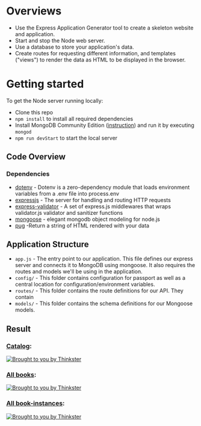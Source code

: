 # Overviews
- Use the Express Application Generator tool to create a skeleton website and application.
- Start and stop the Node web server.
- Use a database to store your application's data.
- Create routes for requesting different information, and templates ("views") to render the data as HTML to be displayed in the browser.

# Getting started
To get the Node server running locally:
- Clone this repo
-  `npm install` to install all required dependencies
- Install MongoDB Community Edition ([instruction](https://docs.mongodb.com/manual/installation/#tutorials)) and run it by executing `mongod`
- `npm run devStart` to start the local server


## Code Overview
### Dependencies

- [dotenv](https://www.npmjs.com/package/dotenv) - Dotenv is a zero-dependency module that loads environment variables from a .env file into process.env
- [expressjs](https://github.com/expressjs/express) - The server for handling and routing HTTP requests
- [express-validator](https://express-validator.github.io/docs/) - A set of express.js middlewares that wraps validator.js validator and sanitizer functions
- [mongoose](https://mongoosejs.com) - elegant mongodb object modeling for node.js
- [pug](https://pugjs.org/api/getting-started.html) -Return a string of HTML rendered with your data


## Application Structure

- `app.js` - The entry point to our application. This file defines our express server and connects it to MongoDB using mongoose. It also requires the routes and models we'll be using in the application.
- `config/` - This folder contains configuration for passport as well as a central location for configuration/environment variables.
- `routes/` - This folder contains the route definitions for our API. They contain
- `models/` - This folder contains the schema definitions for our Mongoose models.


## Result

### [Catalog](http://localhost:3000/catalog):

[![Brought to you by Thinkster](https://cdn.glitch.com/4b860bd1-8827-4afa-81ef-0d7dc00f8c8b%2F3b0fce9b-6dcd-4e10-bf8d-5303077ebe24.image.png)](https://cdn.glitch.com/4b860bd1-8827-4afa-81ef-0d7dc00f8c8b%2F3b0fce9b-6dcd-4e10-bf8d-5303077ebe24.image.png)

### [All books](http://localhost:3000/catalog/books):

[![Brought to you by Thinkster](https://cdn.glitch.com/4b860bd1-8827-4afa-81ef-0d7dc00f8c8b%2F2a593154-a212-4acd-99bc-66ad3ed338a6.image.png?v=1618849836448)](http://localhost:3000/catalog)


### [All book-instances](http://localhost:3000/catalog/authors):
[![Brought to you by Thinkster](https://cdn.glitch.com/4b860bd1-8827-4afa-81ef-0d7dc00f8c8b%2F9052af87-ac11-4751-9c6f-afe56300fef0.image.png?v=1618850564197)](https://cdn.glitch.com/4b860bd1-8827-4afa-81ef-0d7dc00f8c8b%2F9052af87-ac11-4751-9c6f-afe56300fef0.image.png?v=1618850564197)
